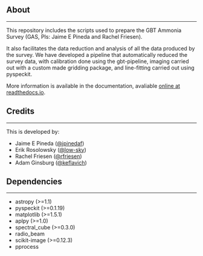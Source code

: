 About
-----
-----

This repository includes the scripts used to prepare the GBT Ammonia Survey (GAS, PIs: Jaime E Pineda and Rachel Friesen). 

It also facilitates the data reduction and analysis of all the data produced by the survey. 
We have developed a pipeline that automatically reduced the survey data, with calibration done 
using the gbt-pipeline, imaging carried out with a custom made gridding package, and line-fitting 
carried out using pyspeckit.

More information is available in the documentation, avaliable [online at readthedocs.io](http://gas.readthedocs.io).

Credits
-------
-------

This is developed by:
* Jaime E Pineda ([@jpinedaf](http://github.com/jpinedaf))
* Erik Rosolowsky ([@low-sky](http://github.com/low-sky))
* Rachel Friesen ([@rfriesen](http://github.com/rfriesen))
* Adam Ginsburg ([@keflavich](http://github.com/keflavich))

Dependencies
------------
------------

* astropy (>=1.1)
* pyspeckit (>=0.1.19)
* matplotlib (>=1.5.1)
* aplpy (>=1.0)
* spectral_cube (>=0.3.0)
* radio_beam
* scikit-image (>=0.12.3)
* pprocess
